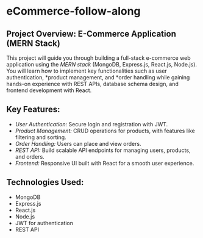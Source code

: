# eCommerce-follow-along

## Project Overview: E-Commerce Application (MERN Stack)

This project will guide you through building a full-stack e-commerce web application using the *MERN stack* (MongoDB, Express.js, React.js, Node.js). You will learn how to implement key functionalities such as user authentication, *product management, and *order handling while gaining hands-on experience with REST APIs, database schema design, and frontend development with React.

## Key Features:

- *User Authentication:* Secure login and registration with JWT.
- *Product Management:* CRUD operations for products, with features like filtering and sorting.
- *Order Handling:* Users can place and view orders.
- *REST API:* Build scalable API endpoints for managing users, products, and orders.
- *Frontend:* Responsive UI built with React for a smooth user experience.

## Technologies Used:

- MongoDB
- Express.js
- React.js
- Node.js
- JWT for authentication
- REST API
